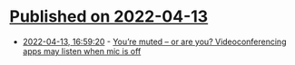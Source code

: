# [Published on 2022-04-13](index.md)

* [2022-04-13, 16:59:20](https://news.ycombinator.com/item?id=31017098) - [You’re muted – or are you? Videoconferencing apps may listen when mic is off](https://news.wisc.edu/youre-muted-or-are-you-videoconferencing-apps-may-listen-even-when-mic-is-off/)
